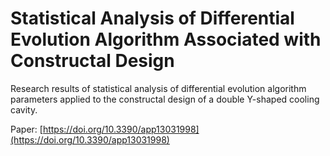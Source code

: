# Statistical Analysis of Differential Evolution Algorithm Associated with Constructal Design
Research results of statistical analysis of  differential evolution algorithm parameters applied to the constructal design of a double Y-shaped cooling cavity.

Paper: [https://doi.org/10.3390/app13031998](https://doi.org/10.3390/app13031998)
